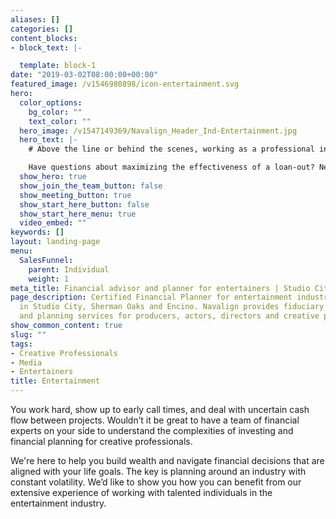 ```yaml
---
aliases: []
categories: []
content_blocks:
- block_text: |-

  template: block-1
date: "2019-03-02T08:00:00+00:00"
featured_image: /v1546980898/icon-entertainment.svg
hero:
  color_options:
    bg_color: ""
    text_color: ""
  hero_image: /v1547149369/Navalign_Header_Ind-Entertainment.jpg
  hero_text: |-
    # Above the line or behind the scenes, working as a professional in the entertainment industry comes with its own unique financial challenges and opportunities. 

    Have questions about maximizing the effectiveness of a loan-out? Need help navigating MPI, SAG-AFTRA, DGA-Producer and other member benefit programs? We help organize your entire financial life, saving you time and providing peace of mind. As your financial advocate we collaborate with your team of business managers, accountants, and attorneys to produce outcomes in your best interest.
  show_hero: true
  show_join_the_team_button: false
  show_meeting_button: true
  show_start_here_button: false
  show_start_here_menu: true
  video_embed: ""
keywords: []
layout: landing-page
menu:
  SalesFunnel:
    parent: Individual
    weight: 1
meta_title: Financial advisor and planner for entertainers | Studio City, Encino
page_description: Certified Financial Planner for entertainment industry professionals
  in Studio City, Sherman Oaks and Encino. Navalign provides fiduciary financial advice
  and planning services for producers, actors, directors and creative professionals.
show_common_content: true
slug: ""
tags:
- Creative Professionals
- Media
- Entertainers
title: Entertainment
---
```

You work hard, show up to early call times, and deal with uncertain cash flow between projects. Wouldn’t it be great to have a team of financial experts on your side to understand the complexities of investing and financial planning for creative professionals.

We're here to help you build wealth and navigate financial decisions that are aligned with your life goals. The key is planning around an industry with constant volatility. We’d like to show you how you can benefit from our extensive experience of working with talented individuals in the entertainment industry.

